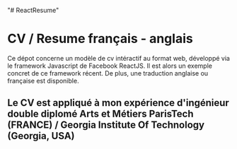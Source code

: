 "# ReactResume" 

# CV / Resume français - anglais

Ce dépot concerne un modèle de cv intéractif au format web, développé via le framework Javascript de Facebook ReactJS.
Il est alors un exemple concret de ce framework récent. De plus, une traduction anglaise ou française est disponible.
## Le CV est appliqué à mon expérience d'ingénieur double diplomé Arts et Métiers ParisTech (FRANCE) / Georgia Institute Of Technology (Georgia, USA)